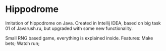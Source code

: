 # Hippodrome
Imitation of hippodrome on Java.
Created in Intellij IDEA, based on big task 01 of Javarush.ru, but upgraded with some new functionality.

Small RNG based game, everything is explained inside.
Features: 
Make bets;
Watch run;

